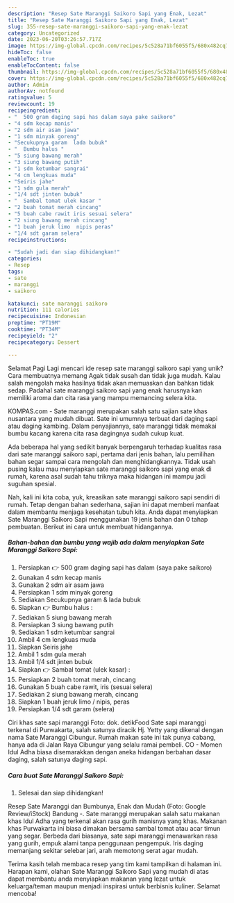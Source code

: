 ```yaml
---
description: "Resep Sate Maranggi Saikoro Sapi yang Enak, Lezat"
title: "Resep Sate Maranggi Saikoro Sapi yang Enak, Lezat"
slug: 355-resep-sate-maranggi-saikoro-sapi-yang-enak-lezat
category: Uncategorized
date: 2023-06-20T03:26:57.717Z
image: https://img-global.cpcdn.com/recipes/5c528a71bf6055f5/680x482cq70/sate-maranggi-saikoro-sapi-foto-resep-utama.jpg
hideToc: false
enableToc: true
enableTocContent: false
thumbnail: https://img-global.cpcdn.com/recipes/5c528a71bf6055f5/680x482cq70/sate-maranggi-saikoro-sapi-foto-resep-utama.jpg
cover: https://img-global.cpcdn.com/recipes/5c528a71bf6055f5/680x482cq70/sate-maranggi-saikoro-sapi-foto-resep-utama.jpg
author: Admin
authorAv: notfound
ratingvalue: 5
reviewcount: 19
recipeingredient:
- "  500 gram daging sapi has dalam saya pake saikoro"
- "4 sdm kecap manis"
- "2 sdm air asam jawa"
- "1 sdm minyak goreng"
- "Secukupnya garam  lada bubuk"
- "  Bumbu halus "
- "5 siung bawang merah"
- "3 siung bawang putih"
- "1 sdm ketumbar sangrai"
- "4 cm lengkuas muda"
- "Seiris jahe"
- "1 sdm gula merah"
- "1/4 sdt jinten bubuk"
- "  Sambal tomat ulek kasar "
- "2 buah tomat merah cincang"
- "5 buah cabe rawit iris sesuai selera"
- "2 siung bawang merah cincang"
- "1 buah jeruk limo  nipis peras"
- "1/4 sdt garam selera"
recipeinstructions:

- "Sudah jadi dan siap dihidangkan!"
categories:
- Resep
tags:
- sate
- maranggi
- saikoro

katakunci: sate maranggi saikoro 
nutrition: 111 calories
recipecuisine: Indonesian
preptime: "PT19M"
cooktime: "PT34M"
recipeyield: "2"
recipecategory: Dessert

---
```



Selamat Pagi Lagi mencari ide resep sate maranggi saikoro sapi yang unik? Cara membuatnya memang Agak tidak susah dan tidak juga mudah. Kalau salah mengolah maka hasilnya tidak akan memuaskan dan bahkan tidak sedap. Padahal sate maranggi saikoro sapi yang enak harusnya kan memiliki aroma dan cita rasa yang mampu memancing selera kita.


KOMPAS.com - Sate maranggi merupakan salah satu sajian sate khas nusantara yang mudah dibuat. Sate ini umumnya terbuat dari daging sapi atau daging kambing. Dalam penyajiannya, sate maranggi tidak memakai bumbu kacang karena cita rasa dagingnya sudah cukup kuat.

Ada beberapa hal yang sedikit banyak berpengaruh terhadap kualitas rasa dari sate maranggi saikoro sapi, pertama dari jenis bahan, lalu pemilihan bahan segar sampai cara mengolah dan menghidangkannya. Tidak usah pusing kalau mau menyiapkan sate maranggi saikoro sapi yang enak di rumah, karena asal sudah tahu triknya maka hidangan ini mampu jadi suguhan spesial.


Nah, kali ini kita coba, yuk, kreasikan sate maranggi saikoro sapi sendiri di rumah. Tetap dengan bahan sederhana, sajian ini dapat memberi manfaat dalam membantu menjaga kesehatan tubuh kita. Anda dapat menyiapkan Sate Maranggi Saikoro Sapi menggunakan 19 jenis bahan dan 0 tahap pembuatan. Berikut ini cara untuk membuat hidangannya.

<!--inarticleads1-->

##### Bahan-bahan dan bumbu yang wajib ada dalam menyiapkan Sate Maranggi Saikoro Sapi:

1. Persiapkan  👉 500 gram daging sapi has dalam (saya pake saikoro)
1. Gunakan 4 sdm kecap manis
1. Gunakan 2 sdm air asam jawa
1. Persiapkan 1 sdm minyak goreng
1. Sediakan Secukupnya garam &amp; lada bubuk
1. Siapkan  👉 Bumbu halus :
1. Sediakan 5 siung bawang merah
1. Persiapkan 3 siung bawang putih
1. Sediakan 1 sdm ketumbar sangrai
1. Ambil 4 cm lengkuas muda
1. Siapkan Seiris jahe
1. Ambil 1 sdm gula merah
1. Ambil 1/4 sdt jinten bubuk
1. Siapkan  👉 Sambal tomat (ulek kasar) :
1. Persiapkan 2 buah tomat merah, cincang
1. Gunakan 5 buah cabe rawit, iris (sesuai selera)
1. Sediakan 2 siung bawang merah, cincang
1. Siapkan 1 buah jeruk limo / nipis, peras
1. Persiapkan 1/4 sdt garam (selera)


Ciri khas sate sapi maranggi Foto: dok. detikFood Sate sapi maranggi terkenal di Purwakarta, salah satunya diracik Hj. Yetty yang dikenal dengan nama Sate Maranggi Cibungur. Rumah makan sate ini tak punya cabang, hanya ada di Jalan Raya Cibungur yang selalu ramai pembeli. CO - Momen Idul Adha biasa disemarakkan dengan aneka hidangan berbahan dasar daging, salah satunya daging sapi. 

<!--inarticleads2-->

##### Cara buat Sate Maranggi Saikoro Sapi:


1. Selesai dan siap dihidangkan!

Resep Sate Maranggi dan Bumbunya, Enak dan Mudah (Foto: Google Review/iStock) Bandung -. Sate maranggi merupakan salah satu makanan khas Idul Adha yang terkenal akan rasa gurih manisnya yang khas. Makanan khas Purwakarta ini biasa dimakan bersama sambal tomat atau acar timun yang segar. Berbeda dari biasanya, sate sapi maranggi menawarkan rasa yang gurih, empuk alami tanpa penggunaan pengempuk. Iris daging memanjang sekitar selebar jari, arah memotong serat agar mudah. 

Terima kasih telah membaca resep yang tim kami tampilkan di halaman ini. Harapan kami, olahan Sate Maranggi Saikoro Sapi yang mudah di atas dapat membantu anda menyiapkan makanan yang lezat untuk keluarga/teman maupun menjadi inspirasi untuk berbisnis kuliner. Selamat mencoba!
